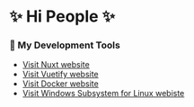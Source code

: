 # ✨ Hi People ✨ 

### 🔭 My Development Tools
- [Visit Nuxt website](https://nuxt.com/)
- [Visit Vuetify website](https://vuetifyjs.com/en/)
- [Visit Docker website](https://www.docker.com/)
- [Visit Windows Subsystem for Linux webiste](https://learn.microsoft.com/en-us/windows/wsl/about?source=recommendations)

  
<!--
**PeterH3G/peterh3g** is a  _special_ ✨ repository because its `README.md` (this file) appears on your GitHub profile.

Here are some ideas to get you started:

- 🔭 I’m currently working on ...
- 🌱 I’m currently learning ...
- 👯 I’m looking to collaborate on ...
- 🤔 I’m looking for help with ...
- 💬 Ask me about ...
- 📫 How to reach me: ...
- 😄 Pronouns: ...
- ⚡ Fun fact: ...
-->
